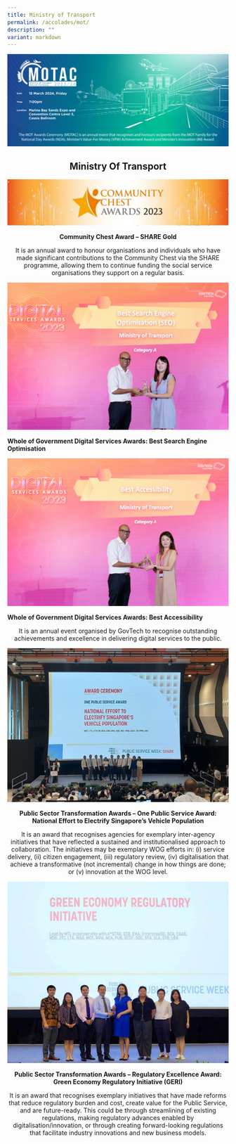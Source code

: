 ```yaml
---
title: Ministry of Transport
permalink: /accolades/mot/
description: ""
variant: markdown
---
```

![](/images/hero.png)

<center>
	<h2>Ministry Of Transport</h2>
</center>

![](/images/ACCOLADES/MOT/ComChest.jpg)

<center>
	<p><b>Community Chest Award – SHARE Gold </b></p>
	<p>It is an annual award to honour organisations and individuals who have made significant contributions to the Community Chest via the SHARE programme, allowing them to continue funding the social service organisations they support on a regular basis. </p>
</center>

<div class="row">
  <div class="col is-6">
      <div class="speaker-image-wrapper">
        <img class="img-fluid mb-3" src="/images/ACCOLADES/MOT/Best_SEO.jpg" alt="Best_SEO">
				<p class="text-center"><b>Whole of Government Digital Services Awards: Best Search Engine Optimisation </b></p>
      </div>
  </div>
  <div class="col is-6">
      <div class="speaker-image-wrapper">
        <img class="speaker-image img-fluid mb-3" src="/images/ACCOLADES/MOT/Best_Accessibility.jpg" alt="Best_Accessibility">
					<p class="text-center"><b>Whole of Government Digital Services Awards: Best Accessibility  </b></p>
      </div>
  </div>
</div>
<center>
	<p>It is an annual event organised by GovTech to recognise outstanding achievements and excellence in delivering digital services to the public. </p>
</center>

![](/images/ACCOLADES/MOT/National_Effort_to_Electrify_Singapore_Vehicle_Population.jpg)

<center>
	<p><b>Public Sector Transformation Awards – One Public Service Award: National Effort to Electrify Singapore’s Vehicle Population </b></p>
	<p>It is an award that recognises agencies for exemplary inter-agency initiatives that have reflected a sustained and institutionalised approach to collaboration. The initiatives may be exemplary WOG efforts in: (i) service delivery, (ii) citizen engagement, (iii) regulatory review, (iv) digitalisation that achieve a transformative (not incremental) change in how things are done; or (v) innovation at the WOG level. </p>
</center>

![](/images/ACCOLADES/MOT/GERI_PST_Awards.jpg)

<center>
	<p><b>Public Sector Transformation Awards – Regulatory Excellence Award: Green Economy Regulatory Initiative (GERI) </b></p>
	<p>It is an award that recognises exemplary initiatives that have made reforms that reduce regulatory burden and cost, create value for the Public Service, and are future-ready. This could be through streamlining of existing regulations, making regulatory advances enabled by digitalisation/innovation, or through creating forward-looking regulations that facilitate industry innovations and new business models. </p>
</center>